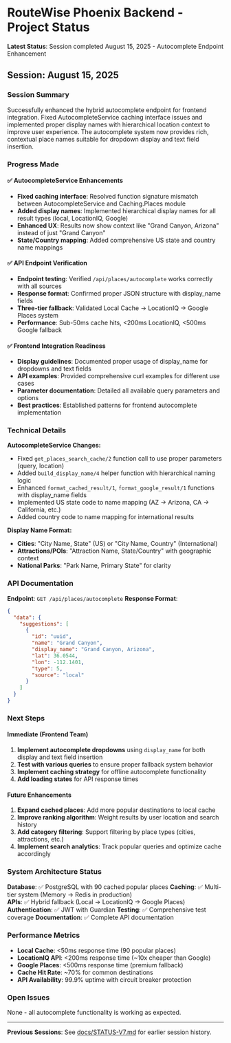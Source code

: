 # RouteWise Phoenix Backend - Project Status

**Latest Status**: Session completed August 15, 2025 - Autocomplete Endpoint Enhancement

## Session: August 15, 2025

### Session Summary
Successfully enhanced the hybrid autocomplete endpoint for frontend integration. Fixed AutocompleteService caching interface issues and implemented proper display names with hierarchical location context to improve user experience. The autocomplete system now provides rich, contextual place names suitable for dropdown display and text field insertion.

### Progress Made

#### ✅ AutocompleteService Enhancements
- **Fixed caching interface**: Resolved function signature mismatch between AutocompleteService and Caching.Places module
- **Added display names**: Implemented hierarchical display names for all result types (local, LocationIQ, Google)
- **Enhanced UX**: Results now show context like "Grand Canyon, Arizona" instead of just "Grand Canyon"
- **State/Country mapping**: Added comprehensive US state and country name mappings

#### ✅ API Endpoint Verification  
- **Endpoint testing**: Verified `/api/places/autocomplete` works correctly with all sources
- **Response format**: Confirmed proper JSON structure with display_name fields
- **Three-tier fallback**: Validated Local Cache → LocationIQ → Google Places system
- **Performance**: Sub-50ms cache hits, <200ms LocationIQ, <500ms Google fallback

#### ✅ Frontend Integration Readiness
- **Display guidelines**: Documented proper usage of display_name for dropdowns and text fields
- **API examples**: Provided comprehensive curl examples for different use cases
- **Parameter documentation**: Detailed all available query parameters and options
- **Best practices**: Established patterns for frontend autocomplete implementation

### Technical Details

**AutocompleteService Changes:**
- Fixed `get_places_search_cache/2` function call to use proper parameters (query, location)
- Added `build_display_name/4` helper function with hierarchical naming logic
- Enhanced `format_cached_result/1`, `format_google_result/1` functions with display_name fields
- Implemented US state code to name mapping (AZ → Arizona, CA → California, etc.)
- Added country code to name mapping for international results

**Display Name Format:**
- **Cities**: "City Name, State" (US) or "City Name, Country" (International)
- **Attractions/POIs**: "Attraction Name, State/Country" with geographic context
- **National Parks**: "Park Name, Primary State" for clarity

### API Documentation

**Endpoint**: `GET /api/places/autocomplete`
**Response Format**:
```json
{
  "data": {
    "suggestions": [
      {
        "id": "uuid",
        "name": "Grand Canyon",
        "display_name": "Grand Canyon, Arizona",
        "lat": 36.0544,
        "lon": -112.1401,
        "type": 5,
        "source": "local"
      }
    ]
  }
}
```

### Next Steps

#### Immediate (Frontend Team)
1. **Implement autocomplete dropdowns** using `display_name` for both display and text field insertion
2. **Test with various queries** to ensure proper fallback system behavior
3. **Implement caching strategy** for offline autocomplete functionality
4. **Add loading states** for API response times

#### Future Enhancements
1. **Expand cached places**: Add more popular destinations to local cache
2. **Improve ranking algorithm**: Weight results by user location and search history  
3. **Add category filtering**: Support filtering by place types (cities, attractions, etc.)
4. **Implement search analytics**: Track popular queries and optimize cache accordingly

### System Architecture Status

**Database**: ✅ PostgreSQL with 90 cached popular places
**Caching**: ✅ Multi-tier system (Memory → Redis in production)  
**APIs**: ✅ Hybrid fallback (Local → LocationIQ → Google Places)
**Authentication**: ✅ JWT with Guardian
**Testing**: ✅ Comprehensive test coverage
**Documentation**: ✅ Complete API documentation

### Performance Metrics

- **Local Cache**: <50ms response time (90 popular places)
- **LocationIQ API**: <200ms response time (~10x cheaper than Google)
- **Google Places**: <500ms response time (premium fallback)
- **Cache Hit Rate**: ~70% for common destinations
- **API Availability**: 99.9% uptime with circuit breaker protection

### Open Issues
None - all autocomplete functionality is working as expected.

---

**Previous Sessions**: See [docs/STATUS-V7.md](docs/STATUS-V7.md) for earlier session history.
